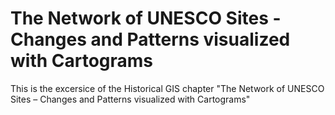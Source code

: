# The Network of UNESCO Sites - Changes and Patterns visualized with Cartograms
This is the excersice of the Historical GIS chapter "The Network of UNESCO Sites – Changes and Patterns visualized with Cartograms"
